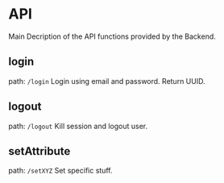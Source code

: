 # API
Main Decription of the API functions provided by the Backend.


## login
path: ```/login```
Login using email and password.
Return UUID.


## logout
path: ```/logout```
Kill session and logout user.


## setAttribute
path: ```/setXYZ```
Set specific stuff.
